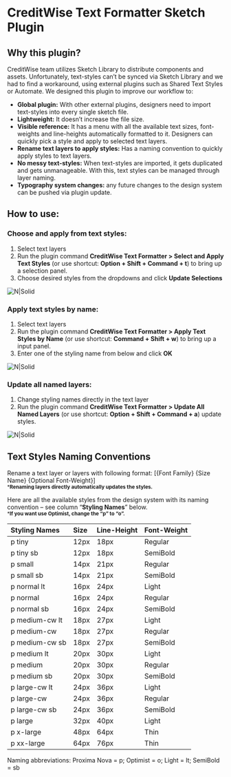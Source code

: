 # CreditWise Text Formatter Sketch Plugin

## Why this plugin?
CreditWise team utilizes Sketch Library to distribute components and assets. Unfortunately, text-styles can’t be synced via Sketch Library and we had to find a workaround, using external plugins such as Shared Text Styles or Automate. We designed this plugin to improve our workflow to:

- **Global plugin:** With other external plugins, designers need to import text-styles into every single sketch file.
- **Lightweight:** It doesn’t increase the file size.
- **Visible reference:** It has a menu with all the available text sizes, font-weights and line-heights automatically formatted to it. Designers can quickly pick a style and apply to selected text layers.
- **Rename text layers to apply styles:** Has a naming convention to quickly apply styles to text layers.
- **No messy text-styles:** When text-styles are imported, it gets duplicated and gets unmanageable. With this, text styles can be managed through layer naming.
- **Typography system changes:** any future changes to the design system can be pushed via plugin update.

## How to use:

### Choose and apply from text styles:

1. Select text layers
2. Run the plugin command **CreditWise Text Formatter > Select and Apply Text Styles** (or use shortcut: **Option + Shift + Command + t**) to bring up a selection panel.
3. Choose desired styles from the dropdowns and click **Update Selections**

![N|Solid](https://mysites.capitalone.com/:i:/r/personal/oht173_login_capone_com/Documents/cw-type-plugin/demo/choose%20and%20apply.gif?csf=1&e=CyJejq)

### Apply text styles by name:

1. Select text layers
2. Run the plugin command **CreditWise Text Formatter > Apply Text Styles by Name** (or use shortcut: **Command + Shift + w**) to bring up a input panel.
3. Enter one of the styling name from below and click **OK**

![N|Solid](https://mysites.capitalone.com/:i:/r/personal/oht173_login_capone_com/Documents/cw-type-plugin/demo/rename%20to%20apply.gif?csf=1&e=TVtHTM)

### Update all named layers:
1. Change styling names directly in the text layer
2. Run the plugin command **CreditWise Text Formatter > Update All Named Layers** (or use shortcut: **Option + Shift + Command + a**) update styles.

![N|Solid](https://mysites.capitalone.com/:i:/r/personal/oht173_login_capone_com/Documents/cw-type-plugin/demo/update-all-renamed-layers.gif?csf=1&e=ZL2cRj)

## Text Styles Naming Conventions

Rename a text layer or layers with following format: [{Font Family} {Size Name} {Optional Font-Weight}]  
<sup>***Renaming layers directly automatically updates the styles.**</sup>

Here are all the available styles from the design system with its naming convention – see column “**Styling Names**” below.  
<sup>***If you want use Optimist, change the “p” to “o”.**</sup>  



| **Styling Names** | Size | Line-Height | Font-Weight |
|:-|:-|:-|:-|
p tiny | 12px | 18px | Regular
p tiny sb | 12px | 18px | SemiBold
p small | 14px | 21px | Regular
p small sb | 14px | 21px | SemiBold
p normal lt | 16px | 24px | Light
p normal | 16px | 24px | Regular
p normal sb | 16px | 24px | SemiBold
p medium-cw lt | 18px | 27px | Light
p medium-cw | 18px | 27px | Regular
p medium-cw sb | 18px | 27px | SemiBold
p medium lt | 20px | 30px | Light
p medium | 20px | 30px | Regular
p medium sb | 20px | 30px | SemiBold
p large-cw lt | 24px | 36px | Light
p large-cw | 24px | 36px | Regular
p large-cw sb | 24px | 36px | SemiBold
p large | 32px | 40px | Light
p x-large | 48px | 64px | Thin
p xx-large | 64px | 76px | Thin

Naming abbreviations: Proxima Nova = p; Optimist = o; Light = lt; SemiBold = sb
